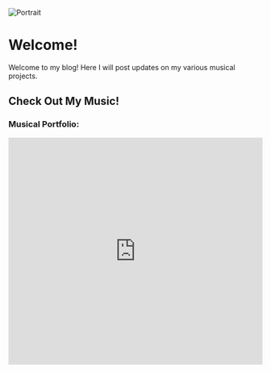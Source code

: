 
![Portrait](https://github.com/CocoaBeanzz/CocoaSounds/blob/main/_media/me_painting_5_12_23_SMALL.png?raw=true)

# Welcome!
Welcome to my blog! Here I will post updates on my various musical projects. 

## Check Out My Music!
### Musical Portfolio:
<iframe width="100%" height="450" scrolling="no" frameborder="no" allow="autoplay" src="https://w.soundcloud.com/player/?url=https%3A//api.soundcloud.com/playlists/1308055663&color=%238500ff&auto_play=false&hide_related=false&show_comments=true&show_user=true&show_reposts=false&show_teaser=true"><span id="selection-marker-1" class="redactor-selection-marker"></span></iframe>